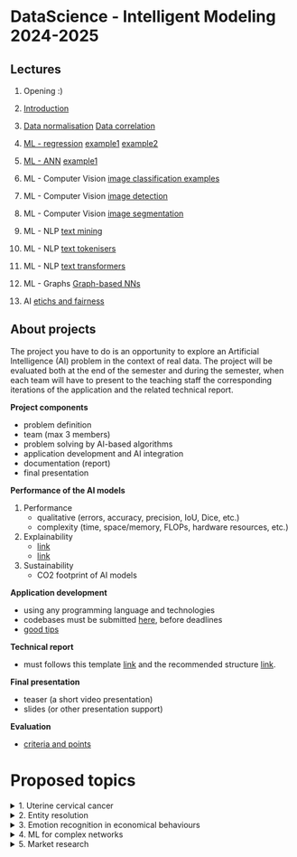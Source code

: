 

# DataScience - Intelligent Modeling 2024-2025


## Lectures

1. Opening :)

2. [Introduction](01_ML_intro.ppt)

3. [Data normalisation](Code/dataNormalisationCorrelation/IM-dataNormalisation.ipynb) [Data correlation](Code/dataNormalisationCorrelation/IM-dataCorrelation.ipynb)

4. [ML - regression](02_ML_regression.ppt) [example1](Code/ML/MLalgorithms.ipynb) [example2](Code/ML/MLopenCourse.ipynb)

5. [ML - ANN](03_ML_ANN.ppt)  [example1](Code/ML/annAndCnns.ipynb)

6. ML - Computer Vision [image classification examples](code/imgProcessingANN)

7. ML - Computer Vision [image detection](04_imgDetection.ppt)

8. ML - Computer Vision [image segmentation](05_imgSegmentation.ppt)

9. ML - NLP  [text mining](06_TextMining.ppt)

10. ML - NLP [text tokenisers](code/textTokenisers.ipynb) 

11. ML - NLP [text transformers](07_transformer.ppt)

12. ML - Graphs [Graph-based NNs](08_grphNNs.ppt)

13. AI [etichs and fairness](09_fairness.ppt)


## About projects

The project you have to do is an opportunity to explore an Artificial Intelligence (AI) problem in the context of real data. The project will be evaluated both at the end of the semester and during the semester, when each team will have to present to the teaching staff the corresponding iterations of the application and the related technical report.


**Project components**
- problem definition
- team (max 3 members)
- problem solving by AI-based algorithms
- application development and AI integration
- documentation (report)
- final presentation


**Performance of the AI models**
1. Performance
    - qualitative (errors, accuracy, precision, IoU, Dice, etc.)
    - complexity (time, space/memory, FLOPs, hardware resources, etc.)
2. Explainability
    - [link](https://christophm.github.io/interpretable-ml-book/index.html)
    - [link](https://ema.drwhy.ai/preface.html)
3. Sustainability
    - CO2 footprint of AI models

**Application development**
- using any programming language and technologies 
- codebases must be submitted [here](https://classroom.github.com/a/wRjthGYY), before deadlines
- [good tips](https://www.deeplearningbook.org/)

**Technical report**
- must follows this template [link](https://github.com/lauradiosan/DS-UBB/tree/main/2024-2025/Report/texModel/model.tex) and the recommended structure [link](https://github.com/lauradiosan/DS-UBB/tree/main/2024-2025/Report/readme.md). 


**Final presentation**
- teaser (a short video presentation)
- slides (or other presentation support)


**Evaluation**
- [criteria and points](Eval/readme.md)


# Proposed topics

<details>
    <summary> 1. Uterine cervical cancer </summary>

### Aim
- automatic identification of lessions in MRI images of uterine cervical cancer.

### TODOlist
1. Problem definition (details about inputs and outputs)
2. Exploratory data analysis
3. AI development and performance evaluation 
4. Improvements

### Data
- dataset1 [link](https://synthrad2023.grand-challenge.org/)
- dataset2 [link](https://github.com/SynthRAD2023/preprocessing)
- Cluj dataset [link](projects\2024-2025\CervicalCancer\Data)

### Bibliografy
- Bourgioti, C., Chatoupis, K., & Moulopoulos, L. A. (2016). Current imaging strategies for the evaluation of uterine cervical cancer. World journal of radiology, 8(4), 342. [link](https://www.ncbi.nlm.nih.gov/pmc/articles/PMC4840192/)
- Zaki, N., Qin, W., & Krishnan, A. (2023). Graph-based methods for cervical cancer segmentation: Advancements, limitations, and future directions. AI Open. [link](https://www.sciencedirect.com/science/article/pii/S2666651023000086)
- Kurata, Y., Nishio, M., Moribata, Y., Kido, A., Himoto, Y., Otani, S., ... & Nakamoto, Y. (2021). Automatic segmentation of uterine endometrial cancer on multi-sequence MRI using a convolutional neural network. Scientific Reports, 11(1), 14440.[link](https://www.ncbi.nlm.nih.gov/pmc/articles/PMC8280152/#MOESM1)
- Lin, Y. C., Lin, Y., Huang, Y. L., Ho, C. Y., Chiang, H. J., Lu, H. Y., ... & Lin, G. (2023). Generalizable transfer learning of automated tumor segmentation from cervical cancers toward a universal model for uterine malignancies in diffusion-weighted MRI. Insights into Imaging, 14(1), 14. [link](https://insightsimaging.springeropen.com/articles/10.1186/s13244-022-01356-8)
- Afshar, P., Mohammadi, A., Plataniotis, K. N., Oikonomou, A., & Benali, H. (2019). From handcrafted to deep-learning-based cancer radiomics: challenges and opportunities. IEEE Signal Processing Magazine, 36(4), 132-160. [link](https://arxiv.org/pdf/1808.07954.pdf)

</details>

<details>
    <summary> 2. Entity resolution </summary>

### Aim 
Entity resolution (also known as entity matching, record linkage, or duplicate detection) is the task of finding records that refer to the same real-world entity across different data sources (e.g., data files, books, websites, and databases).

### TODOlist
1. Problem definition (details about inputs and outputs)
2. Exploratory data analysis
3. AI development and performance evaluation 
4. Improvements

### Data

[Abt-Buy](https://paperswithcode.com/dataset/abt-buy)
[Amazon-Google](https://paperswithcode.com/dataset/amazon-google)

### Bibliografy

Christophides, V., Efthymiou, V., Palpanas, T., Papadakis, G., & Stefanidis, K. (2019). End-to-end entity resolution for big data: A survey. arXiv preprint arXiv:1905.06397. [link](https://arxiv.org/pdf/1905.06397)
Barlaug, N., & Gulla, J. A. (2021). Neural networks for entity matching: A survey. ACM Transactions on Knowledge Discovery from Data (TKDD), 15(3), 1-37. [link](https://arxiv.org/pdf/2010.11075)

Li, Y., Li, J., Suhara, Y., Doan, A., & Tan, W. C. (2020). Deep entity matching with pre-trained language models. arXiv preprint arXiv:2004.00584. [link](https://arxiv.org/pdf/2004.00584) [code](https://github.com/megagonlabs/ditto)

Peeters, R., Steiner, A., & Bizer, C. (2023). Entity matching using large language models. arXiv preprint arXiv:2310.11244. [link](https://arxiv.org/pdf/2310.11244v4) [code](https://github.com/wbsg-uni-mannheim/matchgpt)


</details>

<details>
    <summary> 3. Emotion recognition in economical behaviours </summary>

### Scop

Development of an intelligent system that allows the identification of emotions in the communications of official persons based on the written text associated with the communication, the vocal message associated with the communication, or the facial expressions of the person delivering the communication. 

### Ideea de baza
It is planned to develop a system with 3 components:
- a component that analyzes emotions in written text
- a component that analyzes emotions in the vocal message
- a component that analyzes emotions in the facial expressions of the person delivering the communication.

In the end, the three components will be merged.

### TODOlist
1. Problem definition (details about inputs and outputs)
2. Exploratory data analysis
3. AI development and performance evaluation 
4. Improvements

### Data

MELD dataset [link](https://affective-meld.github.io/)
Emory [link](https://github.com/emorynlp/character-mining)
FER [link](https://www.kaggle.com/c/challenges-in-representation-learning-facial-expression-recognition-challenge/data)
AffWild [link](https://ibug.doc.ic.ac.uk/resources/aff-wild2/)


### Bibliografy

Curti, F., & Kazinnik, S. (2023). Let's face it: Quantifying the impact of nonverbal communication in FOMC press conferences. Journal of Monetary Economics, 139, 110-126. [link](https://www.sciencedirect.com/science/article/pii/S0304393223000740?casa_token=1glEZKEF3SsAAAAA:1N9OYe0N-WknNuD2jI9EZhvQ6abxYswddZYPgZ1_udhzWjIt8peIkZLDlM9sHAiR6s7yL4oIcQ)

Some models for emotion recognition in texts [model1](https://huggingface.co/michellejieli/emotion_text_classifier) [model2](https://huggingface.co/mrm8488/t5-base-finetuned-emotion)

Some models for emotion recognition in speech [model1](https://huggingface.co/r-f/wav2vec-english-speech-emotion-recognition)

Some models for emotion recognition in faces [model1](https://huggingface.co/ElenaRyumina/face_emotion_recognition) [model2](https://huggingface.co/trpakov/vit-face-expression)

</details>


<details>
    <summary> 4. ML for complex networks </summary>

### Aim 
Mapping key decision-making agents, their preferences and behavior. Estimate the future behaviour.


### TODOlist
1. Problem definition (details about inputs and outputs)
2. Exploratory data analysis
3. AI development and performance evaluation 
4. Improvements

### Data
- Overview of French parliamentary data (2017-2022) [2017-2022](https://data.assemblee-nationale.fr/archives-anterieures/archives-15e) [2022-2024](https://data.assemblee-nationale.fr/)
- Roll-call votes in the French Assembly (2017-2022) [2017-2022](https://data.assemblee-nationale.fr/archives-anterieures/archives-15e/scrutins) [2022-2024](https://data.assemblee-nationale.fr/archives-16e/votes)
- Dutch parliamentary data, including laws, amendments, and MP bios. Data coverage starts from 1995 and is continuously updated [Open Kamer](https://www.openkamer.org/)
- Hungarian and Czech parliamentary speeches, bills, and laws [link](https://parllawspeech.org/repository/)
- Parliamentary speeches dataset covering nine democracies, including Austria, Czech Republic, Germany, Denmark, Spain, Netherlands, New Zealand, Sweden, and the United Kingdom [link](https://dataverse.harvard.edu/dataverse/ParlSpeech)





### Bibliografy


Ding, J., Liu, C., Zheng, Y., Zhang, Y., Yu, Z., Li, R., ... & Li, Y. (2024). Artificial intelligence for complex network: Potential, methodology and application. arXiv preprint arXiv:2402.16887. [link](https://arxiv.org/pdf/2402.16887)
</details>

 
<details>
    <summary> 5. Market research </summary>

### Aim 

Word / text completion: as part of the analysis of a credit file, we have the section "competitive environment analysis" in the credit report (as in teh below example). The project aim is to develop an intelligent system that should search the WWW and bring what it finds about the respective field of activity and a few words about what the client actually does. The algorithm should bring what it finds about that market. 

Example for company "XYZ SRL – productia de bauturi alcolice si spirtoase"

<img src="lectures/image.png" width="200">

### TODOlist
1. Problem definition (details about inputs and outputs)
2. Exploratory data analysis
3. AI development and performance evaluation 
4. Improvements

### Data
A consistent population of such examples: the company, the company's field of activity, and what the analyst wrote in the report. 

### Bibliografy

Example1 [link](https://www.analyticsvidhya.com/blog/2025/02/financial-market-analysis-ai-agent/)

Example2 [link](https://www.getdynamiq.ai/post/build-an-intelligent-agent-system-for-market-analysis-with-deepseek)


Competitive analysis [link](https://asana.com/resources/competitive-analysis-example)

Named Entity Recognition [link](https://asana.com/resources/competitive-analysis-example) [link](https://www.geeksforgeeks.org/named-entity-recognition/)
</details>


<!--
<details>
    <summary> 5.  </summary>

### Aim 

### TODOlist
1. Problem definition (details about inputs and outputs)
2. Exploratory data analysis
3. AI development and performance evaluation 
4. Improvements

### Data


### Bibliografy

</details> -->
